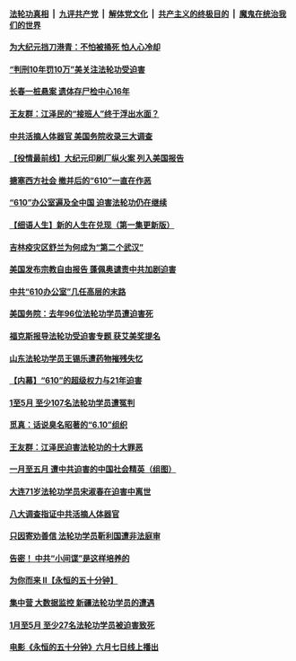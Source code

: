 ####  [法轮功真相](../../../../basic/blob/master/README.md?t=06141002) &nbsp;|&nbsp; [九评共产党](../../../../9ping.md/blob/master/README.md?t=06141002) &nbsp;|&nbsp; [解体党文化](../../../../jtdwh.md/blob/master/README.md?t=06141002)  &nbsp;|&nbsp; [共产主义的终极目的](../../../../gczydzjmd.md/blob/master/README.md?t=06141002) &nbsp;|&nbsp; [魔鬼在统治我们的世界](../../../../mgztzwmdsj.md/blob/master/README.md?t=06141002) 

#### [为大纪元挡刀港青：不怕被捅死 怕人心冷却](../pages/prog424/a102870231.md?t=06141002) 

#### [“判刑10年罚10万”美关注法轮功受迫害](../pages/prog424/a102870102.md?t=06141002) 

#### [长春一桩悬案 遗体存尸检中心16年](../pages/prog424/a102869995.md?t=06141002) 

#### [王友群：江泽民的“接班人”终于浮出水面？](../pages/prog424/a102870047.md?t=06141002) 

#### [中共活摘人体器官 美国务院收录三大调查](../pages/prog424/a102869803.md?t=06141002) 

#### [【役情最前线】大纪元印刷厂纵火案 列入美国报告](../pages/prog424/a102869800.md?t=06141002) 

#### [搪塞西方社会 撤并后的“610”一直在作恶](../pages/prog424/a102869186.md?t=06141002) 

#### [“610”办公室遍及全中国 迫害法轮功仍在继续](../pages/prog424/a102868649.md?t=06141002) 

#### [【细语人生】新的人生在兑现（第一集更新版）](../pages/prog424/a102868323.md?t=06141002) 

#### [吉林疫灾区舒兰为何成为“第二个武汉”](../pages/prog424/a102868392.md?t=06141002) 

#### [美国发布宗教自由报告 蓬佩奥谴责中共加剧迫害](../pages/prog424/a102868318.md?t=06141002) 

#### [中共“610办公室”几任高层的末路](../pages/prog424/a102868197.md?t=06141002) 

#### [美国务院：去年96位法轮功学员遭迫害死](../pages/prog424/a102868133.md?t=06141002) 

#### [福克斯报导法轮功受迫害专题 获艾美奖提名](../pages/prog424/a102867439.md?t=06141002) 

#### [山东法轮功学员王锡乐遭药物摧残失忆](../pages/prog424/a102867410.md?t=06141002) 

#### [【内幕】“610”的超级权力与21年迫害](../pages/prog424/a102867246.md?t=06141002) 

#### [1至5月 至少107名法轮功学员遭冤判](../pages/prog424/a102866448.md?t=06141002) 

#### [觅真：话说臭名昭著的“6.10”组织](../pages/prog424/a102865847.md?t=06141002) 

#### [王友群：江泽民迫害法轮功的十大罪恶](../pages/prog424/a102865810.md?t=06141002) 

#### [一月至五月 遭中共迫害的中国社会精英（组图）](../pages/prog424/a102865722.md?t=06141002) 

#### [大连71岁法轮功学员宋淑春在迫害中离世](../pages/prog424/a102865719.md?t=06141002) 

#### [八大调查指证中共活摘人体器官](../pages/prog424/a102865634.md?t=06141002) 

#### [只因寄劝善信 法轮功学员靳利国遭非法庭审](../pages/prog424/a102865627.md?t=06141002) 

#### [告密！ 中共“小间谍”是这样培养的](../pages/prog424/a102864002.md?t=06141002) 

#### [为你而来 II【永恒的五十分钟】](../pages/prog424/a102865179.md?t=06141002) 

#### [集中营 大数据监控 新疆法轮功学员的遭遇](../pages/prog424/a102864644.md?t=06141002) 

#### [1月至5月 至少27名法轮功学员被迫害致死](../pages/prog424/a102864151.md?t=06141002) 

#### [电影《永恒的五十分钟》六月七日线上播出](../pages/prog424/a102863886.md?t=06141002) 

